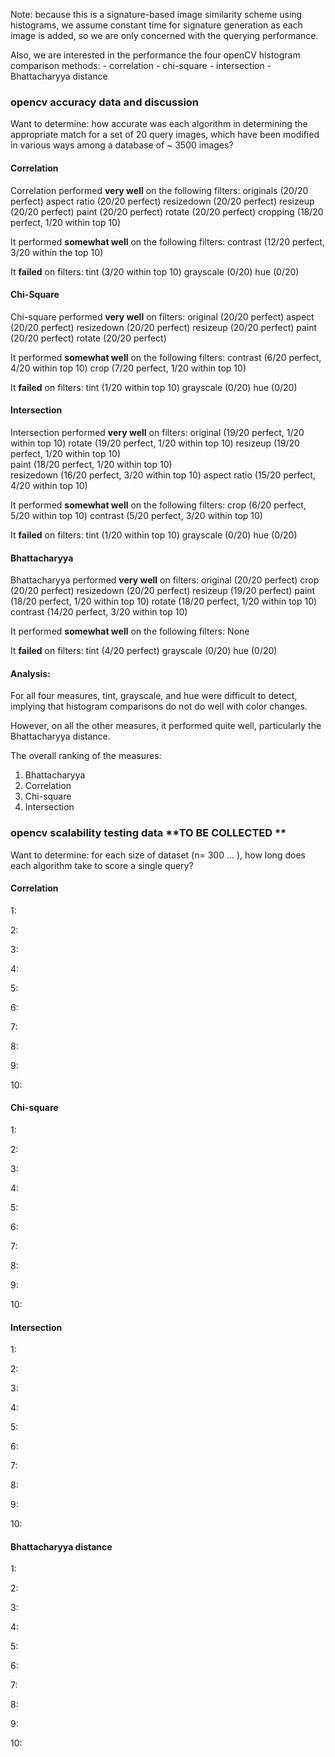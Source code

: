 Note: because this is a signature-based image similarity scheme using histograms,  we assume constant time for signature generation as each image is added, so we are only concerned with the querying performance. 

Also, we are interested in the performance the four openCV histogram comparison methods: 
    - correlation 
    - chi-square
    - intersection
    - Bhattacharyya distance

###  opencv accuracy data and discussion

Want to determine: 
how accurate was each algorithm in determining the appropriate match 
for a set of 20 query images, 
which have been modified in various ways
among a database of ~ 3500 images?

#### Correlation
Correlation performed **very well** on the following filters: 
originals       (20/20 perfect)
aspect ratio    (20/20 perfect)
resizedown      (20/20 perfect)
resizeup        (20/20 perfect)
paint           (20/20 perfect)
rotate          (20/20 perfect)
cropping        (18/20 perfect, 1/20 within top 10)

It performed **somewhat well** on the following filters: 
contrast        (12/20 perfect, 3/20 within the top 10)

It **failed** on filters: 
tint            (3/20 within top 10)
grayscale       (0/20)
hue             (0/20)

#### Chi-Square 
Chi-square performed **very well** on filters: 
original        (20/20 perfect)
aspect          (20/20 perfect)
resizedown      (20/20 perfect)
resizeup        (20/20 perfect)
paint           (20/20 perfect)
rotate          (20/20 perfect)

It performed **somewhat well** on the following filters: 
contrast        (6/20 perfect, 4/20 within top 10)
crop            (7/20 perfect, 1/20 within top 10)

It **failed** on filters: 
tint            (1/20 within top 10)
grayscale       (0/20)
hue             (0/20)

#### Intersection 
Intersection performed **very well** on filters: 
original        (19/20 perfect, 1/20 within top 10)
rotate          (19/20 perfect, 1/20 within top 10)
resizeup        (19/20 perfect, 1/20 within top 10)  
paint           (18/20 perfect, 1/20 within top 10)  
resizedown      (16/20 perfect, 3/20 within top 10)
aspect ratio    (15/20 perfect, 4/20 within top 10)

It performed **somewhat well** on the following filters: 
crop            (6/20 perfect, 5/20 within top 10)
contrast        (5/20 perfect, 3/20 within top 10)

It **failed** on filters: 
tint            (1/20 within top 10)
grayscale       (0/20)
hue             (0/20)

#### Bhattacharyya 
Bhattacharyya performed **very well** on filters: 
original        (20/20 perfect)
crop            (20/20 perfect)
resizedown      (20/20 perfect)
resizeup        (19/20 perfect)
paint           (18/20 perfect, 1/20 within top 10)
rotate          (18/20 perfect, 1/20 within top 10)
contrast        (14/20 perfect, 3/20 within top 10)

It performed **somewhat well** on the following filters: 
None

It **failed** on filters: 
tint            (4/20 perfect)
grayscale       (0/20)
hue             (0/20)

#### Analysis: 

For all four measures, tint, grayscale, and hue were difficult to detect, implying that histogram comparisons do not do well with color changes. 

However, on all the other measures, it performed quite well, particularly the Bhattacharyya distance.

The overall ranking of the measures: 
1) Bhattacharyya 
2) Correlation
3) Chi-square
4) Intersection

### opencv scalability testing data **TO BE COLLECTED **

Want to determine: 
for each size of dataset (n= 300 ... ), 
how long does each algorithm take to score a single query?

#### Correlation

1: 

2: 

3: 

4: 

5: 

6: 

7: 

8: 

9: 

10: 

#### Chi-square

1: 

2: 

3: 

4: 

5: 

6: 

7: 

8: 

9: 

10: 

#### Intersection

1: 

2: 

3: 

4: 

5: 

6: 

7: 

8: 

9: 

10: 

#### Bhattacharyya distance 

1: 

2: 

3: 

4: 

5: 

6: 

7: 

8: 

9: 

10: 



